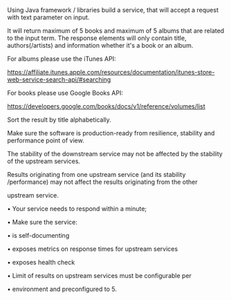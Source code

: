 Using Java framework / libraries build a service, that will accept a request with text parameter on input.

It will return maximum of 5 books and maximum of 5 albums that are related to the input term. The response elements will only contain title, authors(/artists) and information whether it's a book or an album.

For albums please use the iTunes API:

 https://affiliate.itunes.apple.com/resources/documentation/itunes-store-web-service-search-api/#searching

 For books please use Google Books API:

https://developers.google.com/books/docs/v1/reference/volumes/list

 

Sort the result by title alphabetically.

 
Make sure the software is production-ready from resilience, stability and performance point of view.

The stability of the downstream service may not be affected by the stability of the upstream services.

Results originating from one upstream service (and its stability /performance) may not affect the results originating from the other

upstream service.

• Your service needs to respond within a minute;

• Make sure the service:

• is self-documenting

• exposes metrics on response times for upstream services

• exposes health check

• Limit of results on upstream services must be configurable per

• environment and preconfigured to 5.
